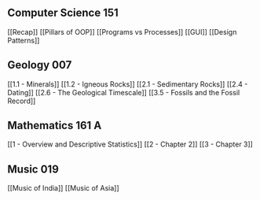 ## Computer Science 151
[[Recap]]
[[Pillars of OOP]]
[[Programs vs Processes]]
[[GUI]]
[[Design Patterns]]
## Geology 007
[[1.1 - Minerals]]
[[1.2 - Igneous Rocks]]
[[2.1 - Sedimentary Rocks]]
[[2.4 - Dating]]
[[2.6 - The Geological Timescale]]
[[3.5 - Fossils and the Fossil Record]]
## Mathematics 161 A
[[1 - Overview and Descriptive Statistics]]
[[2 - Chapter 2]]
[[3 - Chapter 3]]
## Music 019
[[Music of India]]
[[Music of Asia]]